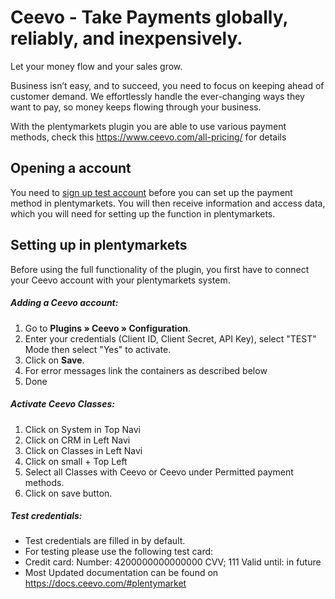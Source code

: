# Ceevo - Take Payments globally, reliably, and inexpensively. 

 

Let your money flow and your sales grow.
 
Business isn’t easy, and to succeed, you need to focus on keeping ahead of customer demand. We effortlessly handle the ever-changing ways they want to pay, so money keeps flowing through your business. 

 

With the plentymarkets plugin you are able to use various payment methods, check this https://www.ceevo.com/all-pricing/ for details
 
## Opening a account
 
You need to [sign up test account](https://dashboard.ceevo.com/signup) before you can set up the payment method in plentymarkets. You will then receive information and access data, which you will need for setting up the function in plentymarkets.
 
## Setting up in plentymarkets
 
Before using the full functionality of the plugin, you first have to connect your Ceevo account with your plentymarkets system.
 
##### Adding a Ceevo account:   
1. Go to **Plugins&nbsp;» Ceevo&nbsp;» Configuration**. 
2. Enter your credentials (Client ID, Client Secret, API Key), select "TEST" Mode then select "Yes" to activate.
3. Click on **Save**.
4. For error messages link the containers as described below
5. Done
 
##### Activate Ceevo Classes:
1. Click on System in Top Navi
2. Click on CRM in Left Navi
3. Click on Classes in Left Navi
4. Click on small + Top Left
5. Select all Classes with Ceevo or Ceevo under Permitted payment methods.
6. Click on save button.
 
##### Test credentials:
 
- Test credentials are filled in by default.
- For testing please use the following test card:
- Credit card: Number: 4200000000000000 CVV; 111 Valid until: in future
- Most Updated documentation can be found on https://docs.ceevo.com/#plentymarket

